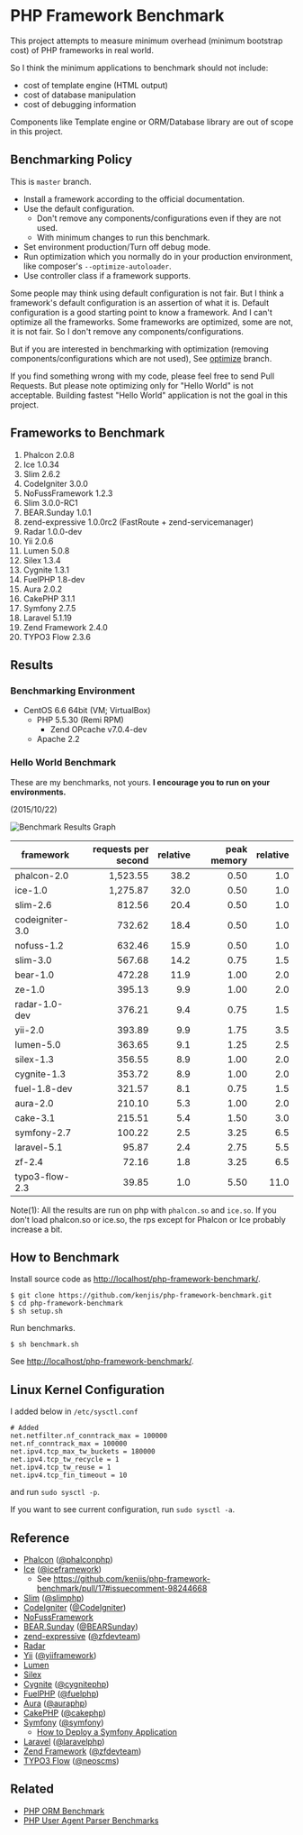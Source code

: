 # PHP Framework Benchmark

This project attempts to measure minimum overhead (minimum bootstrap cost) of PHP frameworks in real world.

So I think the minimum applications to benchmark should not include:

* cost of template engine (HTML output)
* cost of database manipulation
* cost of debugging information

Components like Template engine or ORM/Database library are out of scope in this project.

## Benchmarking Policy

This is `master` branch.

* Install a framework according to the official documentation.
* Use the default configuration.
  * Don't remove any components/configurations even if they are not used.
  * With minimum changes to run this benchmark.
* Set environment production/Turn off debug mode.
* Run optimization which you normally do in your production environment, like composer's `--optimize-autoloader`.
* Use controller class if a framework supports.

Some people may think using default configuration is not fair. But I think a framework's default configuration is an assertion of what it is. Default configuration is a good starting point to know a framework. And I can't optimize all the frameworks. Some frameworks are optimized, some are not, it is not fair. So I don't remove any components/configurations.

But if you are interested in benchmarking with optimization (removing components/configurations which are not used), See [optimize](https://github.com/kenjis/php-framework-benchmark/tree/optimize) branch.

If you find something wrong with my code, please feel free to send Pull Requests. But please note optimizing only for "Hello World" is not acceptable. Building fastest "Hello World" application is not the goal in this project.

## Frameworks to Benchmark

1. Phalcon 2.0.8
1. Ice 1.0.34
1. Slim 2.6.2
1. CodeIgniter 3.0.0
1. NoFussFramework 1.2.3
1. Slim 3.0.0-RC1
1. BEAR.Sunday 1.0.1
1. zend-expressive 1.0.0rc2 (FastRoute + zend-servicemanager)
1. Radar 1.0.0-dev
1. Yii 2.0.6
1. Lumen 5.0.8
1. Silex 1.3.4
1. Cygnite 1.3.1
1. FuelPHP 1.8-dev
1. Aura 2.0.2
1. CakePHP 3.1.1
1. Symfony 2.7.5
1. Laravel 5.1.19
1. Zend Framework 2.4.0
1. TYPO3 Flow 2.3.6

## Results

### Benchmarking Environment

* CentOS 6.6 64bit (VM; VirtualBox)
  * PHP 5.5.30 (Remi RPM)
    * Zend OPcache v7.0.4-dev
  * Apache 2.2

### Hello World Benchmark

These are my benchmarks, not yours. **I encourage you to run on your environments.**

(2015/10/22)

![Benchmark Results Graph](https://pbs.twimg.com/media/CR6F0mKUYAAzOJE.png)

|framework          |requests per second|relative|peak memory|relative|
|-------------------|------------------:|-------:|----------:|-------:|
|phalcon-2.0        |           1,523.55|    38.2|       0.50|     1.0|
|ice-1.0            |           1,275.87|    32.0|       0.50|     1.0|
|slim-2.6           |             812.56|    20.4|       0.50|     1.0|
|codeigniter-3.0    |             732.62|    18.4|       0.50|     1.0|
|nofuss-1.2         |             632.46|    15.9|       0.50|     1.0|
|slim-3.0           |             567.68|    14.2|       0.75|     1.5|
|bear-1.0           |             472.28|    11.9|       1.00|     2.0|
|ze-1.0             |             395.13|     9.9|       1.00|     2.0|
|radar-1.0-dev      |             376.21|     9.4|       0.75|     1.5|
|yii-2.0            |             393.89|     9.9|       1.75|     3.5|
|lumen-5.0          |             363.65|     9.1|       1.25|     2.5|
|silex-1.3          |             356.55|     8.9|       1.00|     2.0|
|cygnite-1.3        |             353.72|     8.9|       1.00|     2.0|
|fuel-1.8-dev       |             321.57|     8.1|       0.75|     1.5|
|aura-2.0           |             210.10|     5.3|       1.00|     2.0|
|cake-3.1           |             215.51|     5.4|       1.50|     3.0|
|symfony-2.7        |             100.22|     2.5|       3.25|     6.5|
|laravel-5.1        |              95.87|     2.4|       2.75|     5.5|
|zf-2.4             |              72.16|     1.8|       3.25|     6.5|
|typo3-flow-2.3     |              39.85|     1.0|       5.50|    11.0|

Note(1): All the results are run on php with `phalcon.so` and `ice.so`. If you don't load phalcon.so or ice.so, the rps except for Phalcon or Ice probably increase a bit.

## How to Benchmark

Install source code as <http://localhost/php-framework-benchmark/>.

~~~
$ git clone https://github.com/kenjis/php-framework-benchmark.git
$ cd php-framework-benchmark
$ sh setup.sh
~~~

Run benchmarks.

~~~
$ sh benchmark.sh
~~~

See <http://localhost/php-framework-benchmark/>.

## Linux Kernel Configuration

I added below in `/etc/sysctl.conf`

~~~
# Added
net.netfilter.nf_conntrack_max = 100000
net.nf_conntrack_max = 100000
net.ipv4.tcp_max_tw_buckets = 180000
net.ipv4.tcp_tw_recycle = 1
net.ipv4.tcp_tw_reuse = 1
net.ipv4.tcp_fin_timeout = 10
~~~

and run `sudo sysctl -p`.

If you want to see current configuration, run `sudo sysctl -a`.

## Reference

* [Phalcon](http://phalconphp.com/) ([@phalconphp](https://twitter.com/phalconphp))
* [Ice](http://www.iceframework.org/) ([@iceframework](https://twitter.com/iceframework))
  * See https://github.com/kenjis/php-framework-benchmark/pull/17#issuecomment-98244668
* [Slim](http://www.slimframework.com/) ([@slimphp](https://twitter.com/slimphp))
* [CodeIgniter](http://www.codeigniter.com/) ([@CodeIgniter](https://twitter.com/CodeIgniter))
* [NoFussFramework](http://www.nofussframework.com/)
* [BEAR.Sunday](https://bearsunday.github.io/) ([@BEARSunday](https://twitter.com/BEARSunday))
* [zend-expressive](https://github.com/zendframework/zend-expressive) ([@zfdevteam](https://twitter.com/zfdevteam))
* [Radar](https://github.com/radarphp/Radar.Project)
* [Yii](http://www.yiiframework.com/) ([@yiiframework](https://twitter.com/yiiframework))
* [Lumen](http://lumen.laravel.com/)
* [Silex](http://silex.sensiolabs.org/)
* [Cygnite](http://www.cygniteframework.com/) ([@cygnitephp](https://twitter.com/cygnitephp))
* [FuelPHP](http://fuelphp.com/) ([@fuelphp](https://twitter.com/fuelphp))
* [Aura](http://auraphp.com/) ([@auraphp](https://twitter.com/auraphp))
* [CakePHP](http://cakephp.org/) ([@cakephp](https://twitter.com/cakephp))
* [Symfony](http://symfony.com/) ([@symfony](https://twitter.com/symfony))
  * [How to Deploy a Symfony Application](http://symfony.com/doc/current/cookbook/deployment/tools.html)
* [Laravel](http://laravel.com/) ([@laravelphp](https://twitter.com/laravelphp))
* [Zend Framework](http://framework.zend.com/) ([@zfdevteam](https://twitter.com/zfdevteam))
* [TYPO3 Flow](http://flow.typo3.org/) ([@neoscms](https://twitter.com/neoscms))

## Related

* [PHP ORM Benchmark](https://github.com/kenjis/php-orm-benchmark)
* [PHP User Agent Parser Benchmarks](https://github.com/kenjis/user-agent-parser-benchmarks)
